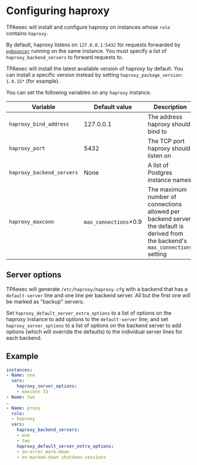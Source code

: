 # Configuring haproxy

TPAexec will install and configure haproxy on instances whose `role`
contains `haproxy`.

By default, haproxy listens on `127.0.0.1:5432` for requests forwarded
by [`pgbouncer`](pgbouncer.md) running on the same instance. You must
specify a list of `haproxy_backend_servers` to forward requests to.

TPAexec will install the latest available version of haproxy by default.
You can install a specific version instead by setting
`haproxy_package_version: 1.9.15*` (for example).

You can set the following variables on any `haproxy` instance.

Variable | Default value | Description
---- | ---- | ----
`haproxy_bind_address` | 127.0.0.1 | The address haproxy should bind to
`haproxy_port` | 5432 | The TCP port haproxy should listen on
`haproxy_backend_servers` | None | A list of Postgres instance names
`haproxy_maxconn` | `max_connections`×0.9 | The maximum number of connections allowed per backend server; the default is derived from the backend's `max_connections` setting

## Server options

TPAexec will generate `/etc/haproxy/haproxy.cfg` with a backend that has
a `default-server` line and one line per backend server. All but the
first one will be marked as "backup" servers.

Set `haproxy_default_server_extra_options` to a list of options on the
haproxy instance to add options to the `default-server` line; and set
`haproxy_server_options` to a list of options on the backend server to
add options (which will override the defaults) to the individual server
lines for each backend.

## Example

```yaml
instances:
- Name: one
  vars:
    haproxy_server_options:
    - maxconn 33
- Name: two
…
- Name: proxy
  role:
  - haproxy
  vars:
    haproxy_backend_servers:
    - one
    - two
    haproxy_default_server_extra_options:
    - on-error mark-down
    - on-marked-down shutdown-sessions
```
